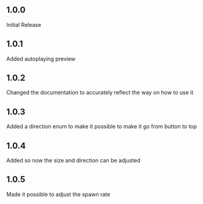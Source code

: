 ## 1.0.0

Initial Release

## 1.0.1

Added autoplaying preview

## 1.0.2

Changed the documentation to accurately reflect the way on how to use it

## 1.0.3

Added a direction enum to make it possible to make it go from button to top

## 1.0.4

Added so now the size and direction can be adjusted

## 1.0.5

Made it possible to adjust the spawn rate